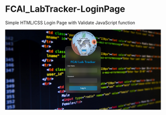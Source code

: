 # FCAI_LabTracker-LoginPage
 
Simple HTML/CSS Login Page with Validate JavaScript function

<img src="https://github.com/Elsha3er117/FCAI_LabTracker-Login-Page/blob/main/Login.png">
